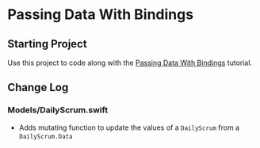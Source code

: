 # Passing Data With Bindings
## Starting Project

Use this project to code along with the [Passing Data With Bindings](https://developer.apple.com/tutorials/app-dev-training/passing-data-with-bindings) tutorial.

## Change Log
### Models/DailyScrum.swift
* Adds mutating function to update the values of a `DailyScrum` from a `DailyScrum.Data`


